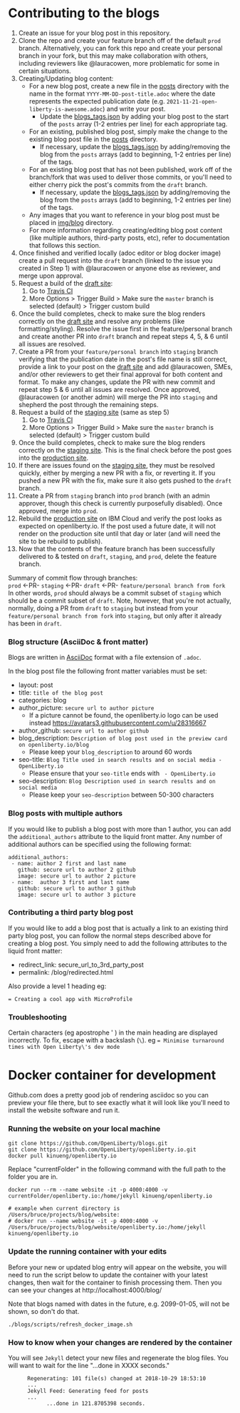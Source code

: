 # Contributing to the blogs

1. Create an issue for your blog post in this repository.
2. Clone the repo and create your feature branch off of the default `prod` branch.  Alternatively, you can fork this repo and create your personal branch in your fork, but this may make collaboration with others, including reviewers like @lauracowen, more problematic for some in certain situations.
3. Creating/Updating blog content:
   * For a new blog post, create a new file in the [posts](./posts) directory with the name in the format `YYYY-MM-DD-post-title.adoc` where the date represents the expected publication date (e.g. `2021-11-21-open-liberty-is-awesome.adoc`) and write your post.
     * Update the [blogs_tags.json](./blog_tags.json) by adding your blog post to the start of the `posts` array (1-2 entries per line) for each appropriate tag.
   * For an existing, published blog post, simply make the change to the existing blog post file in the [posts](./posts) directory.
     * If necessary, update the [blogs_tags.json](./blog_tags.json) by adding/removing the blog from the `posts` arrays (add to beginning, 1-2 entries per line) of the tags.
   * For an existing blog post that has not been published, work off of the branch/fork that was used to deliver those commits, or you'll need to either cherry pick the post's commits from the `draft` branch.
     * If necessary, update the [blogs_tags.json](./blog_tags.json) by adding/removing the blog from the `posts` arrays (add to beginning, 1-2 entries per line) of the tags.
   * Any images that you want to reference in your blog post must be placed in [img/blog](./img/blog/) directory.
   * For more information regarding creating/editing blog post content (like multiple authors, third-party posts, etc), refer to documentation that follows this section.
4. Once finished and verified locally (adoc editor or blog docker image) create a pull request into the `draft` branch (linked to the issue you created in Step 1) with @lauracowen or anyone else as reviewer, and merge upon approval.
5. Request a build of the [draft site](https://draft-openlibertyio.mybluemix.net/blog/):
    1. Go to [Travis CI](https://travis-ci.com/github/OpenLiberty/openliberty.io)
    2. More Options > Trigger Build > Make sure the `master` branch is selected (default) > Trigger custom build
6. Once the build completes, check to make sure the blog renders correctly on the [draft site](https://draft-openlibertyio.mybluemix.net/blog/) and resolve any problems (like formatting/styling).  Resolve the issue first in the feature/personal branch and create another PR into `draft` branch and repeat steps 4, 5, & 6 until all issues are resolved.
7. Create a PR from your `feature/personal branch` into `staging` branch verifying that the publication date in the post's file name is still correct, provide a link to your post on the [draft site](https://draft-openlibertyio.mybluemix.net/blog/) and add @lauracowen, SMEs, and/or other reviewers to get their final approval for both content and format.  To make any changes, update the PR with new commit and repeat step 5 & 6 until all issues are resolved.  Once approved, @lauracowen (or another admin) will merge the PR into `staging` and shepherd the post through the remaining steps.
8. Request a build of the [staging site](https://staging-openlibertyio.mybluemix.net/blog/) (same as step 5)
    1. Go to [Travis CI](https://travis-ci.com/github/OpenLiberty/openliberty.io)
    2. More Options > Trigger Build > Make sure the `master` branch is selected (default) > Trigger custom build
9. Once the build completes, check to make sure the blog renders correctly on the [staging site](https://staging-openlibertyio.mybluemix.net/blog/).  This is the final check before the post goes into the [production site](https://openliberty.io/blog/).
10. If there are issues found on the [staging site](https://staging-openlibertyio.mybluemix.net/blog/), they must be resolved quickly, either by merging a new PR with a fix, or reverting it.  If you pushed a new PR with the fix, make sure it also gets pushed to the `draft` branch.
11. Create a PR from `staging` branch into `prod` branch (with an admin approver, though this check is currently purposefully disabled).  Once approved, merge into `prod`.
12. Rebuild the [production site](https://openliberty.io/blog/) on IBM Cloud and verify the post looks as expected on openliberty.io.  If the post used a future date, it will not render on the production site until that day or later (and will need the site to be rebuild to publish).
13. Now that the contents of the feature branch has been successfully delivered to & tested on `draft`, `staging`, and `prod`, delete the feature branch.

Summary of commit flow through branches:  
`prod` <-PR- `staging` <-PR- `draft` <-PR- `feature/personal branch from fork`  
In other words, `prod` should always be a commit subset of `staging` which should be a commit subset of `draft`.  Note, however, that you're not actually, normally, doing a PR from `draft` to `staging` but instead from your `feature/personal branch from fork` into `staging`, but only after it already has been in `draft`.
  
  
### Blog structure (AsciiDoc & front matter)
Blogs are written in [AsciiDoc](https://asciidoctor.org/docs/asciidoc-writers-guide/) format with a file extension of `.adoc`.

In the blog post file the following front matter variables must be set:
- layout: post
- title: `title of the blog post`
- categories: blog
- author_picture: `secure url to author picture`
     - If a picture cannot be found, the openliberty.io logo can be used instead https://avatars3.githubusercontent.com/u/28316667
- author_github: `secure url to author github`
- blog_description: `Description of blog post used in the preview card on openliberty.io/blog`
     - Please keep your `blog_description` to around 60 words
- seo-title: `Blog Title used in search results and on social media - OpenLiberty.io`
     - Please ensure that your `seo-title` ends with ` - OpenLiberty.io`
- seo-description: `Blog Description used in search results and on social media`
     - Please keep your `seo-description` between 50-300 characters


### Blog posts with multiple authors

If you would like to publish a blog post with more than 1 author, you can add the ```additional_authors``` attribute to the liquid front matter. Any number of additional authors can be specified using the following format:
```
additional_authors: 
 - name: author 2 first and last name
   github: secure url to author 2 github
   image: secure url to author 2 picture
 - name:  author 3 first and last name
   github: secure url to author 3 github
   image: secure url to author 3 picture
```

### Contributing a third party blog post

If you would like to add a blog post that is actually a link to an existing third party blog post, you can follow the normal steps described above for creating a blog post. You simply need to add the following attributes to the liquid front matter: 
- redirect_link: secure_url_to_3rd_party_post
- permalink: /blog/redirected.html

Also provide a level 1 heading eg:

`= Creating a cool app with MicroProfile`

### Troubleshooting

Certain characters (eg apostrophe ' ) in the main heading are displayed incorrectly. To fix, escape with a backslash (`\`).
eg `= Minimise turnaround times with Open Liberty\'s dev mode`

# Docker container for development

Github.com does a pretty good job of rendering asciidoc so you can preview your file there, but to see exactly what it will
look like you'll need to install the website software and run it. 

### Running the website on your local machine
```
git clone https://github.com/OpenLiberty/blogs.git
git clone https://github.com/OpenLiberty/openliberty.io.git
docker pull kinueng/openliberty.io
```
Replace "currentFolder" in the following command with the full path to the folder you are in. 
```
docker run --rm --name website -it -p 4000:4000 -v currentFolder/openliberty.io:/home/jekyll kinueng/openliberty.io

# example when current directory is /Users/bruce/projects/blog/website:
# docker run --name website -it -p 4000:4000 -v /Users/bruce/projects/blog/website/openliberty.io:/home/jekyll kinueng/openliberty.io
```

### Update the running container with your edits
Before your new or updated blog entry will appear on the website, you will need to run the script below to update the container with your latest changes, then wait for the container to finish processing them.  Then you can see your changes at http://localhost:4000/blog/

Note that blogs named with dates in the future, e.g. 2099-01-05, will not be shown, so don't do that. 

```
./blogs/scripts/refresh_docker_image.sh
```

### How to know when your changes are rendered by the container
You will see `Jekyll` detect your new files and regenerate the blog files.  You will want to wait for the line "...done in XXXX seconds."

```
      Regenerating: 101 file(s) changed at 2018-10-29 18:53:10
      ...
      Jekyll Feed: Generating feed for posts
      ...
            ...done in 121.8705398 seconds.
```



